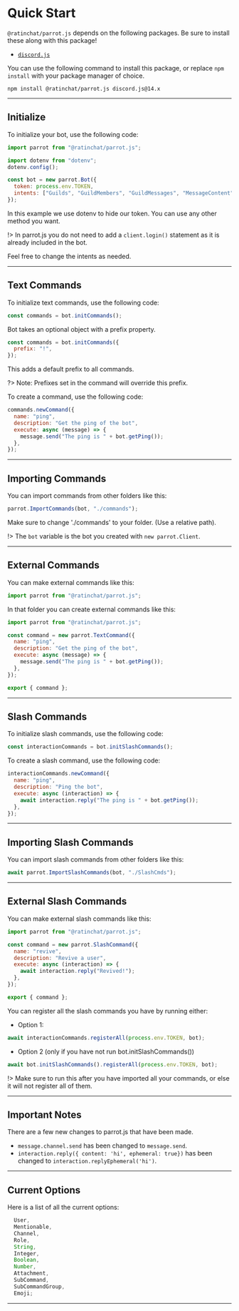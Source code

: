 # Quick Start

`@ratinchat/parrot.js` depends on the following packages. Be sure to install these along with this package!

- [`discord.js`](https://www.npmjs.com/package/discord.js)

You can use the following command to install this package, or replace `npm install` with your package manager of choice.

```
npm install @ratinchat/parrot.js discord.js@14.x
```

---

## Initialize

To initialize your bot, use the following code:

```js
import parrot from "@ratinchat/parrot.js";

import dotenv from "dotenv";
dotenv.config();

const bot = new parrot.Bot({
  token: process.env.TOKEN,
  intents: ["Guilds", "GuildMembers", "GuildMessages", "MessageContent"],
});
```

In this example we use dotenv to hide our token. You can use any other method you want.

!> In parrot.js you do not need to add a `client.login()` statement as it is already included in the bot.

Feel free to change the intents as needed.

---

## Text Commands

To initialize text commands, use the following code:

```js
const commands = bot.initCommands();
```

Bot takes an optional object with a prefix property.

```js
const commands = bot.initCommands({
  prefix: "!",
});
```

This adds a default prefix to all commands.

?> Note: Prefixes set in the command will override this prefix.

To create a command, use the following code:

```js
commands.newCommand({
  name: "ping",
  description: "Get the ping of the bot",
  execute: async (message) => {
    message.send("The ping is " + bot.getPing());
  },
});
```

---

## Importing Commands

You can import commands from other folders like this:

```js
parrot.ImportCommands(bot, "./commands");
```

Make sure to change './commands' to your folder. (Use a relative path).

!> The `bot` variable is the bot you created with `new parrot.Client`.

---

## External Commands

You can make external commands like this:

```js
import parrot from "@ratinchat/parrot.js";
```

In that folder you can create external commands like this:

```js
import parrot from "@ratinchat/parrot.js";

const command = new parrot.TextCommand({
  name: "ping",
  description: "Get the ping of the bot",
  execute: async (message) => {
    message.send("The ping is " + bot.getPing());
  },
});

export { command };
```

---

## Slash Commands

To initialize slash commands, use the following code:

```js
const interactionCommands = bot.initSlashCommands();
```

To create a slash command, use the following code:

```js
interactionCommands.newCommand({
  name: "ping",
  description: "Ping the bot",
  execute: async (interaction) => {
    await interaction.reply("The ping is " + bot.getPing());
  },
});
```

---

## Importing Slash Commands

You can import slash commands from other folders like this:

```js
await parrot.ImportSlashCommands(bot, "./SlashCmds");
```

---

## External Slash Commands

You can make external slash commands like this:

```js
import parrot from "@ratinchat/parrot.js";

const command = new parrot.SlashCommand({
  name: "revive",
  description: "Revive a user",
  execute: async (interaction) => {
    await interaction.reply("Revived!");
  },
});

export { command };
```

You can register all the slash commands you have by running either:

- Option 1:

```js
await interactionCommands.registerAll(process.env.TOKEN, bot);
```

- Option 2 (only if you have not run bot.initSlashCommands())

```js
await bot.initSlashCommands().registerAll(process.env.TOKEN, bot);
```

!> Make sure to run this after you have imported all your commands, or else it will not register all of them.

---

## Important Notes

There are a few new changes to parrot.js that have been made.

- `message.channel.send` has been changed to `message.send`.
- `interaction.reply({ content: 'hi', ephemeral: true})` has been changed to `interaction.replyEphemeral('hi')`.

---

## Current Options

Here is a list of all the current options:

```js
  User,
  Mentionable,
  Channel,
  Role,
  String,
  Integer,
  Boolean,
  Number,
  Attachment,
  SubCommand,
  SubCommandGroup,
  Emoji;
```

---
